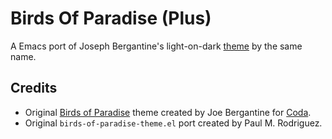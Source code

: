 # Birds Of Paradise (Plus)

A Emacs port of Joseph Bergantine's light-on-dark [theme][bop] by the same
name.

## Credits

- Original [Birds of Paradise][bop] theme created by Joe Bergantine for
  [Coda][].
- Original `birds-of-paradise-theme.el` port created by Paul M. Rodriguez.


[bop]: http://joebergantine.com/werkstatt/birds-of-paradise
[coda]: http://panic.com/coda/
